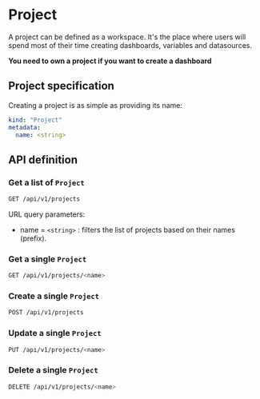 # Project

A project can be defined as a workspace. It's the place where users will spend most of their time creating dashboards,
variables and datasources.

**You need to own a project if you want to create a dashboard**

## Project specification

Creating a project is as simple as providing its name:

```yaml
kind: "Project"
metadata:
  name: <string>
```

## API definition

### Get a list of `Project`

```bash
GET /api/v1/projects
```

URL query parameters:

- name = `<string>` : filters the list of projects based on their names (prefix).

### Get a single `Project`

```bash
GET /api/v1/projects/<name>
```

### Create a single `Project`

```bash
POST /api/v1/projects
```

### Update a single `Project`

```bash
PUT /api/v1/projects/<name>
```

### Delete a single `Project`

```bash
DELETE /api/v1/projects/<name>
```
